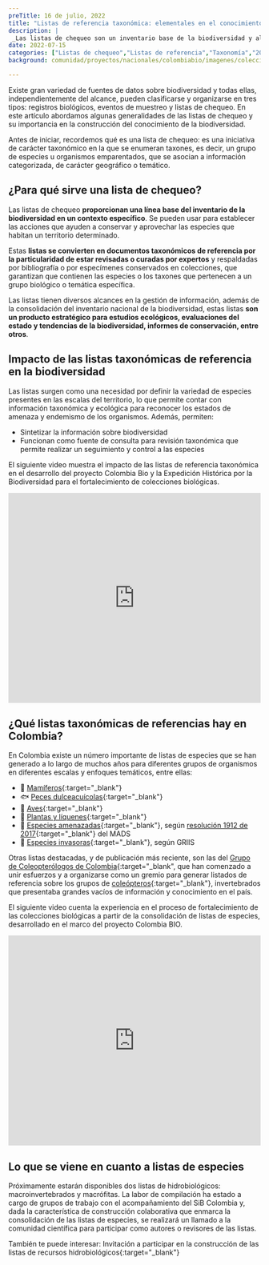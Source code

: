 ```yaml
---
preTitle: 16 de julio, 2022
title: "Listas de referencia taxonómica: elementales en el conocimiento de la biodiversidad"
description: |
 _Las listas de chequeo son un inventario base de la biodiversidad y al ser revisadas por expertos se convierten en documentos de referencia_
date: 2022-07-15
categories: ["Listas de chequeo","Listas de referencia","Taxonomía","2022"]
background: comunidad/proyectos/nacionales/colombiabio/imagenes/coleccion-entomologica-de-la-universidad-nacional-de-colombia-sede-orinoquia/e-a-2-1024x682.jpg

---
```


Existe gran variedad de fuentes de datos sobre biodiversidad y todas ellas, independientemente del alcance, pueden clasificarse y organizarse en tres tipos: registros biológicos, eventos de muestreo y listas de chequeo. En este artículo abordamos algunas generalidades de las listas de chequeo y su importancia en la construcción del conocimiento de la biodiversidad.

Antes de iniciar, recordemos qué es una lista de chequeo: es una iniciativa de carácter taxonómico en la que se enumeran taxones, es decir, un grupo de especies u organismos emparentados, que se asocian a información categorizada, de carácter geográfico o temático. 

## ¿Para qué sirve una lista de chequeo?

Las listas de chequeo **proporcionan una línea base del inventario de la biodiversidad en un contexto específico**. Se pueden usar para establecer las acciones que ayuden a conservar y aprovechar las especies que habitan un territorio determinado.

Estas **listas se convierten en documentos taxonómicos de referencia por la particularidad de estar revisadas o curadas por expertos** y respaldadas por bibliografía o por especímenes conservados en colecciones, que garantizan que contienen las especies o los taxones que pertenecen a un grupo biológico o temática específica.

Las listas tienen diversos alcances en la gestión de información, además de la consolidación del inventario nacional de la biodiversidad, estas listas **son un producto estratégico para estudios ecológicos, evaluaciones del estado y tendencias de la biodiversidad, informes de conservación, entre otros**. 

## Impacto de las listas taxonómicas de referencia en la biodiversidad 

Las listas surgen como una necesidad por definir la variedad de especies presentes en las escalas del territorio, lo que permite contar con información taxonómica y ecológica para reconocer los estados de amenaza y endemismo de los organismos. Además, permiten: 

* Sintetizar la información sobre biodiversidad
* Funcionan como fuente de consulta para revisión taxonómica que permite realizar un seguimiento y control a las especies 

El siguiente video muestra el impacto de las listas de referencia taxonómica en el desarrollo del proyecto Colombia Bio y la Expedición Histórica por la Biodiversidad para el fortalecimiento de colecciones biológicas.

<iframe width="100%" height="420" src="https://www.youtube.com/embed/GBe92-MzHRI" title="YouTube video player" frameborder="0" allow="accelerometer; autoplay; clipboard-write; encrypted-media; gyroscope; picture-in-picture" allowfullscreen></iframe>

## ¿Qué listas taxonómicas de referencias hay en Colombia?

En Colombia existe un número importante de listas de especies que se han generado a lo largo de muchos años para diferentes grupos de organismos en diferentes escalas y enfoques temáticos, entre ellas:

* 🦥 [Mamíferos](https://doi.org/10.15472/kl1whs){:target="_blank"}
* 🐟 [Peces dulceacuícolas](https://doi.org/10.15472/numrso){:target="_blank"}
* 🦜 [Aves](https://doi.org/10.15472/qhsz0p){:target="_blank"}
* 🌿 [Plantas y líquenes](https://doi.org/10.15472/7avdhn){:target="_blank"}
* 🐢 [Especies amenazadas](https://doi.org/10.15472/5an5tz){:target="_blank"}, según [resolución 1912 de 2017](https://medioambiente.uexternado.edu.co/wp-content/uploads/sites/19/2017/11/Resoluci%C3%B3n-1912-de-2017.pdf){:target="_blank"} del MADS
* 🐌 [Especies invasoras](https://doi.org/10.15468/yznr8v){:target="_blank"}, según GRIIS

Otras listas destacadas, y de publicación más reciente, son las del [Grupo de Coleopterólogos de Colombia](https://sites.google.com/view/coleopcol/){:target="_blank", que han comenzado a unir esfuerzos y a organizarse como un gremio para generar listados de referencia sobre los grupos de [coleópteros](https://biodiversidad.co/dataset/search?q=coleoptera&type=CHECKLIST){:target="_blank"}, invertebrados que presentaba grandes vacíos de información y conocimiento en el país.

El siguiente video cuenta la experiencia en el proceso de fortalecimiento de las colecciones biológicas a partir de la consolidación de listas de especies, desarrollado en el marco del proyecto Colombia BIO.

<iframe width="100%" height="420" src="https://www.youtube.com/embed/2Foie1iCVtI" title="YouTube video player" frameborder="0" allow="accelerometer; autoplay; clipboard-write; encrypted-media; gyroscope; picture-in-picture" allowfullscreen></iframe>

## Lo que se viene en cuanto a listas de especies

Próximamente estarán disponibles dos listas de hidrobiológicos: macroinvertebrados y macrófitas. La labor de compilación ha estado a cargo de grupos de trabajo con el acompañamiento del SiB Colombia y, dada la característica de construcción colaborativa que enmarca la consolidación de las listas de especies, se realizará un llamado a la comunidad científica para participar como autores o revisores de las listas.

También te puede interesar: Invitación a participar en la construcción de las listas de recursos hidrobiológicos{:target="_blank"}


